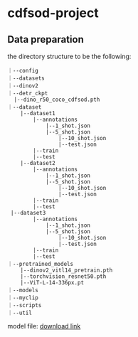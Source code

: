 # cdfsod-project
##  Data preparation

the directory structure to be the following:

```
｜--config
｜--datasets
｜--dinov2
｜--detr_ckpt
  |--dino_r50_coco_cdfsod.pth
｜--dataset
	|--dataset1
		|--annotations
			|--1_shot.json
			|--5_shot.json
      			|--10_shot.json
      			|--test.json
		|--train
		|--test
	|--dataset2
		|--annotations
			|--1_shot.json
			|--5_shot.json
      			|--10_shot.json
      			|--test.json
		|--train
		|--test
 |--dataset3
		|--annotations
			|--1_shot.json
			|--5_shot.json
      			|--10_shot.json
      			|--test.json
		|--train
		|--test
｜--pretrained_models
	|--dinov2_vitl14_pretrain.pth
	|--torchvision_resnet50.pth
	|--ViT-L-14-336px.pt
｜--models
｜--myclip
｜--scripts
｜--util
```

model file: [download link](https://pan.baidu.com/s/1W_oVNEMd6ie09wpXiPXbfw?pwd=6338)




